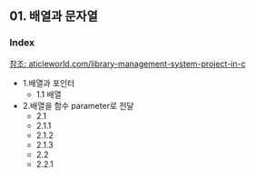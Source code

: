 
## 01. 배열과 문자열
### Index
[참조: aticleworld.com/library-management-system-project-in-c](https://aticleworld.com/library-management-system-project-in-c/)
* 1.배열과 포인터
  * 1.1 배열 
* 2.배열을 함수 parameter로 전달 
  *  2.1
  *  2.1.1 
  *  2.1.2
  *  2.1.3
  *  2.2
  *  2.2.1
